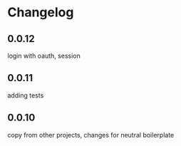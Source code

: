 # Changelog

## 0.0.12
login with oauth, session

## 0.0.11
adding tests

## 0.0.10
copy from other projects, changes for neutral boilerplate

